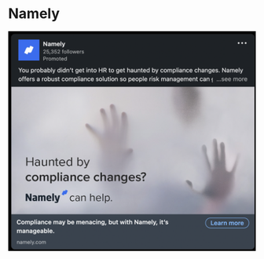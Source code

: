 # Namely

![Screen Shot 2022-10-18 at 8.30.43 PM.png](Namely%2089aeff6098aa43b7a9f5f79449eaba73/Screen_Shot_2022-10-18_at_8.30.43_PM.png)